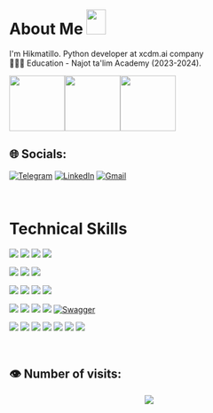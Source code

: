 




#  About Me <img src="https://i.giphy.com/media/v1.Y2lkPTc5MGI3NjExajYwNHQ0ZDh5ODNzbnB1YjhzcXJ0Y2l5Y3psNHRjcjQ1OTVuMGptcyZlcD12MV9pbnRlcm5hbF9naWZfYnlfaWQmY3Q9Zw/aQwvKKi4Lv3t63nZl9/giphy.gif" width="35" height="45"/>
 I'm Hikmatillo.
Python developer at xcdm.ai company<br>
👨🏻‍🎓 Education - Najot ta'lim Academy (2023-2024).<br>

<img src="https://i.giphy.com/media/v1.Y2lkPTc5MGI3NjExb3E4bXRsYW5mY2IzeDZwdTY5b2U1YXp1OTloNzg1MjFyNnk3bWVicCZlcD12MV9pbnRlcm5hbF9naWZfYnlfaWQmY3Q9Zw/8ymzCkeb0e2hG/giphy.gif" width="100" height="100"/><img src="https://i.giphy.com/media/v1.Y2lkPTc5MGI3NjExMXg5dnlsemdhYzF0cWlldXdrc2dqMG90OWhvdnowMzF1d3N3ZnA4bSZlcD12MV9pbnRlcm5hbF9naWZfYnlfaWQmY3Q9Zw/XIqCQx02E1U9W/giphy.gif" width="100" height="100"/><img src="https://i.giphy.com/media/v1.Y2lkPTc5MGI3NjExb3E4bXRsYW5mY2IzeDZwdTY5b2U1YXp1OTloNzg1MjFyNnk3bWVicCZlcD12MV9pbnRlcm5hbF9naWZfYnlfaWQmY3Q9Zw/8ymzCkeb0e2hG/giphy.gif" width="100" height="100"/>




## 🌐 Socials:

[![Telegram](https://img.shields.io/badge/Telegram-%231DA1F2.svg?logo=Telegram&logoColor=white)](https://hikmatillodev.t.me/) [![LinkedIn](https://img.shields.io/badge/LinkedIn-%230077B5.svg?logo=linkedin&logoColor=white)](https://linkedin.com/in/hikmatillo-dev)  [![Gmail](https://img.shields.io/badge/email@oktamov.uz-%230077B5.svg?logo=google&logoColor=white)](mailto:hikmatilloxon571@gmail.com)


 </br>
<!-- - 🔶 Learn about my experiences through this. [Resume](https://github.com/oktamov/oktamov/blob/main/oktamov.pdf) -->

# Technical Skills

![](https://img.shields.io/badge/Python-information?color=3670A0&style=flat&logo=python&logoColor=ffdd54)
![](https://img.shields.io/badge/PostgreSQL-informational?style=flat&logo=PostgreSQL&color=336791)
![](https://img.shields.io/badge/MySQL-informational?style=flat&logo=MySQL&color=039BE5&logoColor=white)
![](https://img.shields.io/badge/SQLite-informational?style=flat&logo=SQLite&color=003B57)
</br>

![](https://img.shields.io/badge/HTML5-information?color=%23E34F26&style=flat&logo=html5&logoColor=white)
![](https://img.shields.io/badge/CSS3-information?color=%231572B6&style=flat&logo=css3&logoColor=white)
![](https://img.shields.io/badge/Bootstrap-information?color=%23563D7C&style=flat&logo=bootstrap&logoColor=white)

![](https://img.shields.io/badge/Django-informational?style=flat&logo=django&color=%23092E20)
![](https://img.shields.io/badge/Django-REST-information?style=flat&logo=django&logoColor=white&color=ff1709&labelColor=gray)
![](https://img.shields.io/badge/Redis-informational?style=flat&logo=redis&color=%23DD0031&logoColor=white)
![](https://img.shields.io/badge/Aiogram-%2300CCBB?style=flat&logo=Python&logoColor=white)

![](https://img.shields.io/badge/Git-informational?style=flat&logo=Git&color=%23F05033&logoColor=white)
![](https://img.shields.io/badge/Ci%2FCD-Git-%23F05033?style=flat&logo=Git&logoColor=white)
![](https://img.shields.io/badge/GitHub-informational?style=flat&logo=GitHub&color=181717)
![](https://img.shields.io/badge/Postman-informational?style=flat&logo=postman&color=FF6C37&logoColor=white)
[![Swagger](https://img.shields.io/badge/Swagger-informational?style=flat&logo=Swagger&logoColor=white&color=85EA2D)](https://swagger.io/)

![](https://img.shields.io/badge/Ubuntu-information?color=E95420&style=flat&logo=ubuntu&logoColor=white)
![](https://img.shields.io/badge/Windows-information?color=0078D6&style=flat&logo=windows&logoColor=white)
![](https://img.shields.io/badge/Nginx-information?color=%23009639.svg&style=flat&logo=nginx&logoColor=white)
![](https://img.shields.io/badge/Gunicorn-information?color=%298729&style=flat&logo=gunicorn&logoColor=white)
![](https://img.shields.io/badge/DigitalOcean-information?color=%230167ff&style=flat&logo=digitalOcean&logoColor=white)
![](https://img.shields.io/badge/Docker-information?color=%230db7ed&style=flat&logo=docker&logoColor=white)
![](https://img.shields.io/badge/Docker%20Compose-%231767E5?style=flat&logo=docker&logoColor=white)



</br>


## 👁️ Number of visits:
<p align="center">
   <img src="https://profile-counter.glitch.me/{oktamov}/count.svg"/>
</p>
